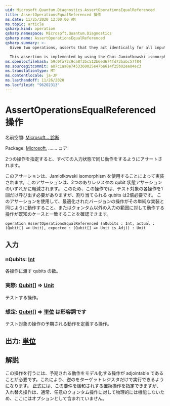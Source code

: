```yaml
---
uid: Microsoft.Quantum.Diagnostics.AssertOperationsEqualReferenced
title: AssertOperationsEqualReferenced 操作
ms.date: 11/25/2020 12:00:00 AM
ms.topic: article
qsharp.kind: operation
qsharp.namespace: Microsoft.Quantum.Diagnostics
qsharp.name: AssertOperationsEqualReferenced
qsharp.summary: >-
  Given two operations, asserts that they act identically for all input states.

  This assertion is implemented by using the Choi–Jamiołkowski isomorphism to reduce the assertion to one of a qubit state assertion on two entangled registers. Thus, this operation needs only a single call to each operation being tested, but requires twice as many qubits to be allocated. This assertion can be used to ensure, for instance, that an optimized version of an operation acts identically to its naïve implementation, or that an operation which acts on a range of non-quantum inputs agrees with known cases.
ms.openlocfilehash: 59c0fa72c9ca8f3bc512b6ed674fd73babc57f84
ms.sourcegitcommit: a87c1aa8e7453360025e47ba614f25b02ea84ec3
ms.translationtype: MT
ms.contentlocale: ja-JP
ms.lasthandoff: 11/26/2020
ms.locfileid: "96202313"
---
```

# <a name="assertoperationsequalreferenced-operation"></a>AssertOperationsEqualReferenced 操作

名前空間: [Microsoft... 診断](xref:Microsoft.Quantum.Diagnostics)

Package: [Microsoft.](https://nuget.org/packages/Microsoft.Quantum.QSharp.Core) ....... コア


2つの操作を指定すると、すべての入力状態で同じ動作をするようにアサートされます。

このアサーションは、Jamiołkowski isomorphism を使用することによって実装されます。このアサーションは、2つのありレジスタの qubit 状態アサーションのいずれかに軽減されます。
このため、この操作では、テスト対象の各操作を1回だけ呼び出す必要がありますが、割り当てられる qubits は2倍必要です。
このアサーションを使用して、最適化されたバージョンの操作がその単純な実装と同じように動作すること、またはクォンタム以外の入力の範囲に対して動作する操作が既知のケースと一致することを確認できます。

```qsharp
operation AssertOperationsEqualReferenced (nQubits : Int, actual : (Qubit[] => Unit), expected : (Qubit[] => Unit is Adj)) : Unit
```


## <a name="input"></a>入力

### <a name="nqubits--int"></a>nQubits: [Int](xref:microsoft.quantum.lang-ref.int)

各操作に渡す qubits の数。


### <a name="actual--qubit--unit"></a>実際: [Qubit](xref:microsoft.quantum.lang-ref.qubit)[] => [Unit](xref:microsoft.quantum.lang-ref.unit) 

テストする操作。


### <a name="expected--qubit--unit--is-adj"></a>想定: [Qubit](xref:microsoft.quantum.lang-ref.qubit)[] => [単位](xref:microsoft.quantum.lang-ref.unit)  は形容詞です

テスト対象の操作の予期される動作を定義する操作。



## <a name="output--unit"></a>出力: [単位](xref:microsoft.quantum.lang-ref.unit)



## <a name="remarks"></a>解説

この操作を行うには、予期される動作をモデル化する操作が adjointable であることが必要です。これにより、逆のをターゲットレジスタだけで実行できるようになります。
正式には、この要件を緩和されする置換操作を指定できますが、入れ替え操作は、通常、任意のクォンタム操作に対して物理的には機能しないため、ここにはオプションとして含まれていません。